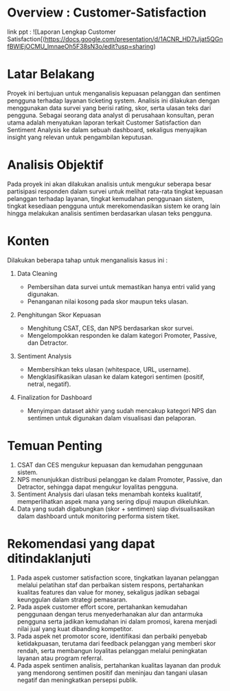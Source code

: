 # Overview : Customer-Satisfaction

link ppt : ![Laporan Lengkap Customer Satisfaction[(https://docs.google.com/presentation/d/1ACNR_HD7tJjat5QGnfBWlEjOCMU_lmnaeOh5F38sN3o/edit?usp=sharing)

# Latar Belakang
Proyek ini bertujuan untuk menganalisis kepuasan pelanggan dan sentimen pengguna terhadap layanan ticketing system. Analisis ini dilakukan dengan menggunakan data survei yang berisi rating, skor, serta ulasan teks dari pengguna. Sebagai seorang data analyst di perusahaan konsultan, peran utama adalah menyatukan laporan terkait Customer Satisfaction dan Sentiment Analysis ke dalam sebuah dashboard, sekaligus menyajikan insight yang relevan untuk pengambilan keputusan.

# Analisis Objektif
Pada proyek ini akan dilakukan analisis untuk mengukur seberapa besar partisipasi responden dalam survei untuk melihat rata-rata tingkat kepuasan pelanggan terhadap layanan, tingkat kemudahan penggunaan sistem, tingkat kesediaan pengguna untuk merekomendasikan sistem ke orang lain hingga melakukan analisis sentimen berdasarkan ulasan teks pengguna.

# Konten
Dilakukan beberapa tahap untuk menganalisis kasus ini :

1. Data Cleaning
    - Pembersihan data survei untuk memastikan hanya entri valid yang digunakan.
    - Penanganan nilai kosong pada skor maupun teks ulasan.

2. Penghitungan Skor Kepuasan
    - Menghitung CSAT, CES, dan NPS berdasarkan skor survei.
    - Mengelompokkan responden ke dalam kategori Promoter, Passive, dan Detractor.

3. Sentiment Analysis
    - Membersihkan teks ulasan (whitespace, URL, username).
    - Mengklasifikasikan ulasan ke dalam kategori sentimen (positif, netral, negatif).

4. Finalization for Dashboard
    - Menyimpan dataset akhir yang sudah mencakup kategori NPS dan sentimen untuk digunakan dalam visualisasi dan pelaporan.

# Temuan Penting

1. CSAT dan CES mengukur kepuasan dan kemudahan penggunaan sistem.
2. NPS menunjukkan distribusi pelanggan ke dalam Promoter, Passive, dan Detractor, sehingga dapat mengukur loyalitas pengguna.
3. Sentiment Analysis dari ulasan teks menambah konteks kualitatif, memperlihatkan aspek mana yang sering dipuji maupun dikeluhkan.
4. Data yang sudah digabungkan (skor + sentimen) siap divisualisasikan dalam dashboard untuk monitoring performa sistem tiket.

# Rekomendasi yang dapat ditindaklanjuti
1. Pada aspek customer satisfaction score, tingkatkan layanan pelanggan melalui pelatihan staf dan perbaikan sistem respons, pertahankan kualitas features dan value for money, sekaligus jadikan sebagai keunggulan dalam strategi pemasaran.
2. Pada aspek customer effort score, pertahankan kemudahan penggunaan dengan terus menyederhanakan alur dan antarmuka pengguna serta jadikan kemudahan ini dalam promosi, karena menjadi nilai jual yang kuat dibanding kompetitor.
3. Pada aspek net promotor score, identifikasi dan perbaiki penyebab ketidakpuasan, terutama dari feedback pelanggan yang memberi skor rendah, serta membangun  loyalitas pelanggan melalui peningkatan layanan atau program referral.
4. Pada aspek sentimen analisis, pertahankan kualitas layanan dan produk yang mendorong sentimen positif dan meninjau dan tangani ulasan negatif dan meningkatkan persepsi publik.



